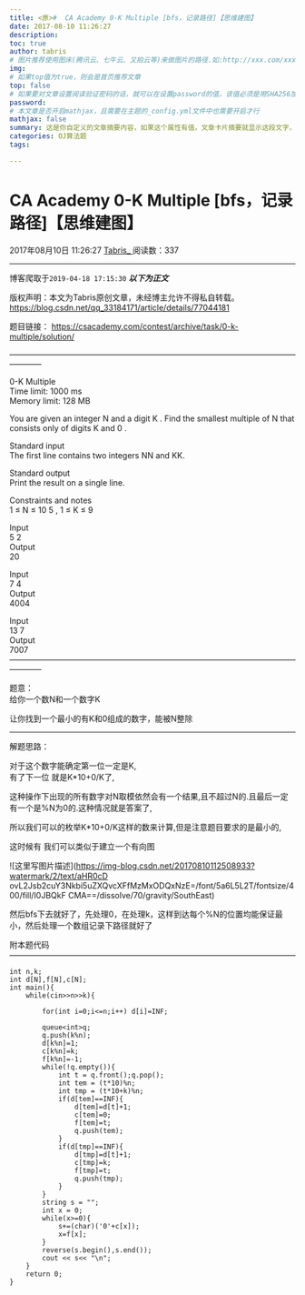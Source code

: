 ```yaml
---
title: <原>#  CA Academy 0-K Multiple [bfs，记录路径]【思维建图】
date: 2017-08-10 11:26:27
description:
toc: true
author: tabris
# 图片推荐使用图床(腾讯云、七牛云、又拍云等)来做图片的路径.如:http://xxx.com/xxx.jpg
img: 
# 如果top值为true，则会是首页推荐文章
top: false
# 如果要对文章设置阅读验证密码的话，就可以在设置password的值，该值必须是用SHA256加密后的密码，防止被他人识破
password: 
# 本文章是否开启mathjax，且需要在主题的_config.yml文件中也需要开启才行
mathjax: false
summary: 这是你自定义的文章摘要内容，如果这个属性有值，文章卡片摘要就显示这段文字，否则程序会自动截取文章的部分内容作为摘要
categories: OJ算法题
tags:

---
```





#  CA Academy 0-K Multiple [bfs，记录路径]【思维建图】

2017年08月10日 11:26:27  [ Tabris_ ](https://me.csdn.net/qq_33184171) 阅读数：337


--- 
 博客爬取于`2019-04-18 17:15:30`
***以下为正文***

版权声明：本文为Tabris原创文章，未经博主允许不得私自转载。
https://blog.csdn.net/qq_33184171/article/details/77044181

题目链接： [ https://csacademy.com/contest/archive/task/0-k-multiple/solution/
](https://csacademy.com/contest/archive/task/0-k-multiple/solution/)

————————————————————————————————————————

0-K Multiple  
Time limit: 1000 ms  
Memory limit: 128 MB

You are given an integer  N  and a digit  K  . Find the smallest multiple of
N  that consists only of digits  K  and  0  .

Standard input  
The first line contains two integers NN and KK.

Standard output  
Print the result on a single line.

Constraints and notes  
1  ≤  N  ≤  10  5  ,  1  ≤  K  ≤  9

Input  
5 2  
Output  
20

Input  
7 4  
Output  
4004

Input  
13 7  
Output  
7007  
————————————————————————————————————————

题意：  
给你一个数N和一个数字K

让你找到一个最小的有K和0组成的数字，能被N整除

* * *

解题思路：

对于这个数字能确定第一位一定是K,  
有了下一位 就是K*10+0/K了,

这种操作下出现的所有数字对N取模依然会有一个结果,且不超过N的.且最后一定有一个是%N为0的.这种情况就是答案了,

所以我们可以的枚举K*10+0/K这样的数来计算,但是注意题目要求的是最小的,

这时候有 我们可以类似于建立一个有向图

![这里写图片描述](https://img-blog.csdn.net/20170810112508933?watermark/2/text/aHR0cD
ovL2Jsb2cuY3Nkbi5uZXQvcXFfMzMxODQxNzE=/font/5a6L5L2T/fontsize/400/fill/I0JBQkF
CMA==/dissolve/70/gravity/SouthEast)

然后bfs下去就好了，先处理0，在处理k，这样到达每个%N的位置均能保证最小，然后处理一个数组记录下路径就好了

附本题代码  
————————————————————————————————————

    
    
    int n,k;
    int d[N],f[N],c[N];
    int main(){
        while(cin>>n>>k){
    
            for(int i=0;i<=n;i++) d[i]=INF;
    
            queue<int>q;
            q.push(k%n);
            d[k%n]=1;
            c[k%n]=k;
            f[k%n]=-1;
            while(!q.empty()){
                int t = q.front();q.pop();
                int tem = (t*10)%n;
                int tmp = (t*10+k)%n;
                if(d[tem]==INF){
                    d[tem]=d[t]+1;
                    c[tem]=0;
                    f[tem]=t;
                    q.push(tem);
                }
                if(d[tmp]==INF){
                    d[tmp]=d[t]+1;
                    c[tmp]=k;
                    f[tmp]=t;
                    q.push(tmp);
                }
            }
            string s = "";
            int x = 0;
            while(x>=0){
                s+=(char)('0'+c[x]);
                x=f[x];
            }
            reverse(s.begin(),s.end());
            cout << s<< "\n";
        }
        return 0;
    }

